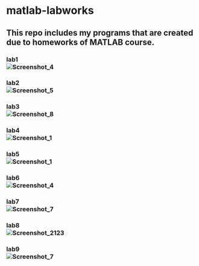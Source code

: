 # matlab-labworks
## This repo includes my programs that are created due to homeworks of MATLAB course.
### lab1 <br> ![Screenshot_4](https://user-images.githubusercontent.com/79810945/138760474-3135d5a5-52db-4466-9223-0464f7baa18a.png)
### lab2 <br> ![Screenshot_5](https://user-images.githubusercontent.com/79810945/138760555-239d5c05-c6a2-4e80-af4f-c8dedc1a18ff.png)
### lab3 <br> ![Screenshot_8](https://user-images.githubusercontent.com/79810945/138760576-ea5b4b02-d71a-4574-8a2e-4ee2da3ef25e.png)
### lab4 <br> ![Screenshot_1](https://user-images.githubusercontent.com/79810945/140231550-c2c523b7-a56f-4193-bf23-38955808b053.jpg)
### lab5 <br> ![Screenshot_1](https://user-images.githubusercontent.com/79810945/140708326-eb0ddd26-d845-4cf8-b110-3c6eb3d4c7b9.jpg)
### lab6 <br> ![Screenshot_4](https://user-images.githubusercontent.com/79810945/141786992-a4763c1a-e3c4-42e2-893a-d3347318cd6a.jpg)
### lab7 <br> ![Screenshot_7](https://user-images.githubusercontent.com/79810945/143865986-8442e652-d172-4986-9828-e0ef81579261.jpg)
### lab8 <br> ![Screenshot_2123](https://user-images.githubusercontent.com/79810945/146657679-31954454-6055-4849-b5a5-bccb87079fc9.jpg)
### lab9 <br> ![Screenshot_7](https://user-images.githubusercontent.com/79810945/146736576-f611e155-a98d-48f4-b534-ad357f086809.jpg)

